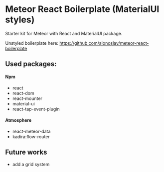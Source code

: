 # Meteor React Boilerplate (MaterialUI styles)

Starter kit for Meteor with React and MaterialUI package.

Unstyled boilerplate here: https://github.com/alonoslav/meteor-react-boilerplate

## Used packages:

#### Npm

- react
- react-dom
- react-mounter
- material-ui
- react-tap-event-plugin

#### Atmosphere

- react-meteor-data
- kadira:flow-router


## Future works

- add a grid system
